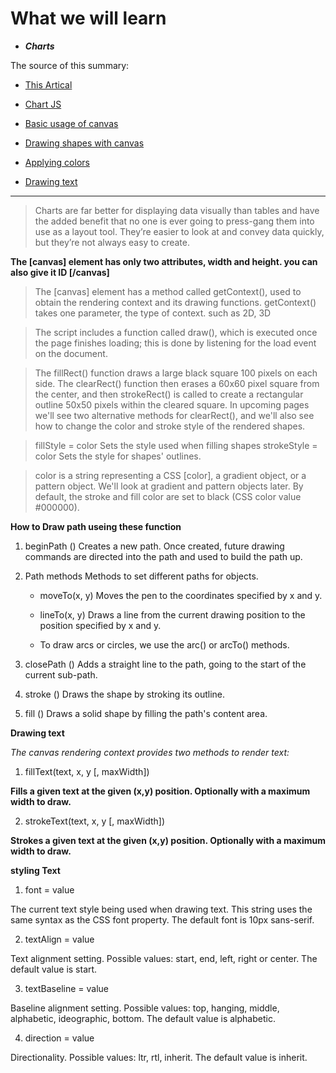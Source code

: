 # What we will learn 

- ***Charts***


The source of this summary:

- [This Artical](https://www.webdesignerdepot.com/2013/11/easily-create-stunning-animated-charts-with-chart-js/)

- [Chart JS](https://www.chartjs.org/docs/latest/)

- [Basic usage of canvas](https://developer.mozilla.org/en-US/docs/Web/API/Canvas_API/Tutorial/Basic_usage)

- [Drawing shapes with canvas](https://developer.mozilla.org/en-US/docs/Web/API/Canvas_API/Tutorial/Drawing_shapes)

- [Applying colors](https://developer.mozilla.org/en-US/docs/Web/API/Canvas_API/Tutorial/Applying_styles_and_colors)


-  [Drawing text](https://developer.mozilla.org/en-US/docs/Web/API/Canvas_API/Tutorial/Drawing_text)

______________________________________

> Charts are far better for displaying data visually than tables and have the added benefit that no one is ever going to press-gang them into use as a layout tool. They’re easier to look at and convey data quickly, but they’re not always easy to create.

**The [canvas] element has only two attributes, width and height.
you can also give it ID [/canvas]**

>  The [canvas] element has a method called getContext(), used to obtain the rendering context and its drawing functions. getContext() takes one parameter, the type of context. such as 2D, 3D

> The script includes a function called draw(), which is executed once the page finishes loading; this is done by listening for the load event on the document.

> The fillRect() function draws a large black square 100 pixels on each side. The clearRect() function then erases a 60x60 pixel square from the center, and then strokeRect() is called to create a rectangular outline 50x50 pixels within the cleared square.
In upcoming pages we'll see two alternative methods for clearRect(), and we'll also see how to change the color and stroke style of the rendered shapes.

> fillStyle = color Sets the style used when filling shapes strokeStyle = color Sets the style for shapes' outlines.

> color is a string representing a CSS [color], a gradient object, or a pattern object. We'll look at gradient and pattern objects later. By default, the stroke and fill color are set to black (CSS color value #000000).

**How to Draw path useing these function** 

1. beginPath () Creates a new path. Once created, future drawing commands are directed into the path and used to build the path up.

2. Path methods Methods to set different paths for objects.
      - moveTo(x, y) Moves the pen to the coordinates specified by x and y.

      - lineTo(x, y) Draws a line from the current drawing position to the position specified by x and y.

      - To draw arcs or circles, we use the arc() or arcTo() methods.
      
      

3. closePath () Adds a straight line to the path, going to the start of the current sub-path.

4. stroke () Draws the shape by stroking its outline.

5. fill () Draws a solid shape by filling the path's content area.



**Drawing text**

*The canvas rendering context provides two methods to render text:*

1. fillText(text, x, y [, maxWidth]) 

**Fills a given text at the given (x,y) position. Optionally with a maximum width to draw.**

2. strokeText(text, x, y [, maxWidth])

**Strokes a given text at the given (x,y) position. Optionally with a maximum width to draw.**


**styling Text**
1. font = value

The current text style being used when drawing text. This string uses the same syntax as the CSS font property. The default font is 10px sans-serif.

2. textAlign = value

Text alignment setting. Possible values: start, end, left, right or center. The default value is start.

3. textBaseline = value

Baseline alignment setting. Possible values: top, hanging, middle, alphabetic, ideographic, bottom. The default value is alphabetic.

4. direction = value

Directionality. Possible values: ltr, rtl, inherit. The default value is inherit.


